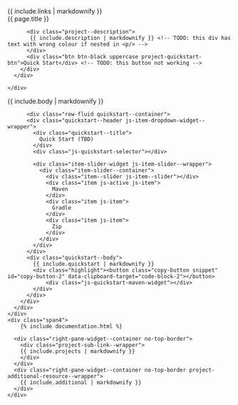 <div class="billboard--wrapper project-header--wrapper">
  <div class="billboard--container">
    <div class="container-fluid">
      <div  class="content--title">
      <!-- TODO: when in <p/> style of this text is wrong (font too large) -->
      <!-- TODO: why do we have to markdownify? -->
      {{ include.links | markdownify }} 
      </div>
      <div class="row-fluid">
        <div class="span8">
          <div class="project--links--container">
            <a href="{{ site.github }}" class="project-link">
              <i class="icon-github"></i>
            </a>
            <a href="{{ site.forum }}" class="project-link">
              <div class="icon icon-forum"></div>
            </a>
          </div>
          <div class="project--title">{{ page.title }}</div>
          
          <div class="project--description">
           {{ include.description | markdownify }} <!-- TODO: this div has text with wrong colour if nested in <p/> -->
          </div>
          <div class="btn btn-black uppercase project-quickstart-btn">Quick Start</div> <!-- TODO: this button not working -->
        </div>
      </div>
      
    </div>
  </div>
  <div class="billboard-bg spring-data--bg"></div> <!-- TODO: this div adds a grey background to the material above it! -->
</div> 
<div class="billboard-body--wrapper project-body--container">
  <div class="row-fluid">
    <div class="span8">
      <div class="project-body--section">
      {{ include.body | markdownify }}
      </div>
      <div class="project-body--section">

          <div class="row-fluid quickstart--container">
          <div class="quickstart--header js-item-dropdown-widget--wrapper">
            <div class="quickstart--title">
              Quick Start (TBD)
            </div>
            <div class="js-quickstart-selector"></div>

            <div class="item-slider-widget js-item-slider--wrapper">
              <div class="item-slider--container">
                <div class="item--slider js-item--slider"></div>
                <div class="item js-active js-item">
                  Maven
                </div>
                <div class="item js-item">
                  Gradle
                </div>
                <div class="item js-item">
                  Zip
                </div>
              </div>
            </div>
          </div>
          <div class="quickstart--body">
            {{ include.quickstart | markdownify }}
            <div class="highlight"><button class="copy-button snippet" id="copy-button-2" data-clipboard-target="code-block-2"></button>
                <div class="js-quickstart-maven-widget"></div>
            </div>
          </div>
        </div>
      </div>
    </div>
    <div class="span4">
        {% include documentation.html %}

      <div class="right-pane-widget--container no-top-border">
        <div class="project-sub-link--wrapper">
        {{ include.projects | markdownify }}
        </div>
      </div>
      <div class="right-pane-widget--container no-top-border project-additional-resource--wrapper">
        {{ include.additional | markdownify }}
      </div>
    </div>
  </div>
</div>
